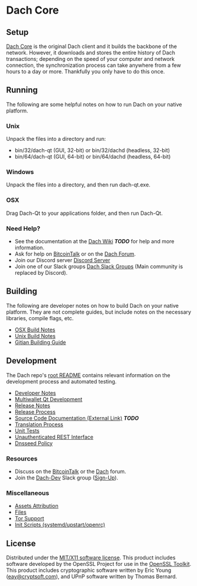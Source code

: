 Dach Core
=====================

Setup
---------------------
[Dach Core](http://dach.org/wallet) is the original Dach client and it builds the backbone of the network. However, it downloads and stores the entire history of Dach transactions; depending on the speed of your computer and network connection, the synchronization process can take anywhere from a few hours to a day or more. Thankfully you only have to do this once.

Running
---------------------
The following are some helpful notes on how to run Dach on your native platform.

### Unix

Unpack the files into a directory and run:

- bin/32/dach-qt (GUI, 32-bit) or bin/32/dachd (headless, 32-bit)
- bin/64/dach-qt (GUI, 64-bit) or bin/64/dachd (headless, 64-bit)

### Windows

Unpack the files into a directory, and then run dach-qt.exe.

### OSX

Drag Dach-Qt to your applications folder, and then run Dach-Qt.

### Need Help?

* See the documentation at the [Dach Wiki](https://en.bitcoin.it/wiki/Main_Page) ***TODO***
for help and more information.
* Ask for help on [BitcoinTalk](https://bitcointalk.org/index.php?topic=1262920.0) or on the [Dach Forum](http://forum.dach.org/).
* Join our Discord server [Discord Server](https://discord.dach.org)
* Join one of our Slack groups [Dach Slack Groups](https://dach.org/slack-logins/) (Main community is replaced by Discord).

Building
---------------------
The following are developer notes on how to build Dach on your native platform. They are not complete guides, but include notes on the necessary libraries, compile flags, etc.

- [OSX Build Notes](build-osx.md)
- [Unix Build Notes](build-unix.md)
- [Gitian Building Guide](gitian-building.md)

Development
---------------------
The Dach repo's [root README](https://github.com/Dach-Project/Dach/blob/master/README.md) contains relevant information on the development process and automated testing.

- [Developer Notes](developer-notes.md)
- [Multiwallet Qt Development](multiwallet-qt.md)
- [Release Notes](release-notes.md)
- [Release Process](release-process.md)
- [Source Code Documentation (External Link)](https://dev.visucore.com/bitcoin/doxygen/) ***TODO***
- [Translation Process](translation_process.md)
- [Unit Tests](unit-tests.md)
- [Unauthenticated REST Interface](REST-interface.md)
- [Dnsseed Policy](dnsseed-policy.md)

### Resources

* Discuss on the [BitcoinTalk](https://bitcointalk.org/index.php?topic=1262920.0) or the [Dach](http://forum.dach.org/) forum.
* Join the [Dach-Dev](https://dach-dev.slack.com/) Slack group ([Sign-Up](https://dach-dev.herokuapp.com/)).

### Miscellaneous
- [Assets Attribution](assets-attribution.md)
- [Files](files.md)
- [Tor Support](tor.md)
- [Init Scripts (systemd/upstart/openrc)](init.md)

License
---------------------
Distributed under the [MIT/X11 software license](http://www.opensource.org/licenses/mit-license.php).
This product includes software developed by the OpenSSL Project for use in the [OpenSSL Toolkit](https://www.openssl.org/). This product includes
cryptographic software written by Eric Young ([eay@cryptsoft.com](mailto:eay@cryptsoft.com)), and UPnP software written by Thomas Bernard.
